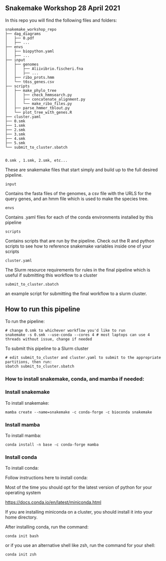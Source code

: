 ## Snakemake Workshop 28 April 2021

In this repo you will find the following files and folders:


    snakemake_workshop_repo
    ├── dag_diagrams
    │   ├── 0.pdf
    │   ├── ...
    ├── envs
    │   ├── biopython.yaml
    │   ├── ...
    ├── input
    │   ├── genomes
    │   │   ├── Aliivibrio.fischeri.fna
    │   │   ├── ...
    │   ├── ribo_prots.hmm
    │   └── t6ss_genes.csv
    ├── scripts
    │   ├── make_phylo_tree
    │   │   ├── check_hmmsearch.py
    │   │   ├── concatenate_alignment.py
    │   │   └── make_ribo_files.py
    │   ├── parse_hmmer_tblout.py
    │   └── plot_tree_with_genes.R
    ├── cluster.yaml
    ├── 0.smk
    ├── 1.smk
    ├── 2.smk
    ├── 3.smk
    ├── 4.smk
    ├── 5.smk
    └── submit_to_cluster.sbatch


    0.smk , 1.smk, 2.smk, etc...
These are snakemake files that start simply and build up to the full desired pipeline.

    input  
Contains the fasta files of the genomes, a csv file with the URLS for the query genes, and an hmm file which is used to make the species tree.

    envs
Contains .yaml files for each of the conda environments installed by this pipeline

    scripts
Contains scripts that are run by the pipeline. Check out the R and python scripts to see how to reference snakemake variables inside one of your scripts

    cluster.yaml
The Slurm resource requirements for rules in the final pipeline which is useful if submitting this workflow to a cluster

    submit_to_cluster.sbatch
an example script for submitting the final workflow to a slurm cluster.

## How to run this pipeline

To run the pipeline:

    # change 0.smk to whichever workflow you'd like to run
    snakemake -s 0.smk --use-conda --cores 4 # most laptops can use 4 threads without issue, change if needed

To submit this pipeline to a Slurm cluster

    # edit submit_to_cluster and cluster.yaml to submit to the appropriate partitions, then run:
    sbatch submit_to_cluster.sbatch

### How to install snakemake, conda, and mamba if needed:


### Install snakemake

To install snakemake:  

    mamba create --name=snakemake -c conda-forge -c bioconda snakemake

### Install mamba


To install mamba:

    conda install -n base -c conda-forge mamba


### Install conda  
To install conda:  

Follow instructions here to install conda:

Most of the time you should opt for the latest version of python for your operating system

https://docs.conda.io/en/latest/miniconda.html

If you are installing miniconda on a cluster, you should install it into your home directory.

After installing conda, run the command:

    conda init bash

or if you use an alternative shell like zsh, run the command for your shell:

    conda init zsh
